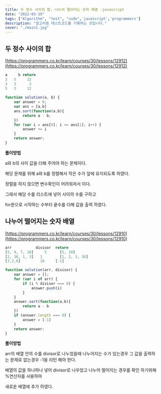 ```yaml
---
title: 두 정수 사이의 합, 나누어 떨어지는 숫자 배열 -javascript
date: "2022-03-19"
tags: ["Algorithm", "test", "code",'javascript','programmers']
description: "알고리즘 테스트코드를 기록하는 곳입니다."
cover: "./main1.jpg"
---
```


## 두 정수 사이의 합

[https://programmers.co.kr/learn/courses/30/lessons/12912](https://programmers.co.kr/learn/courses/30/lessons/12912)

```javascript
a	  b return
3 	5  	  12
3 	3	   3
5 	3 	  12
 
function solution(a, b) {
    var answer = 0;
    var ans = [a,b]
    ans.sort(function(a,b){
        return a - b;
    })
    for (var i = ans[0]; i <= ans[1]; i++) {
        answer += i
    }
    return answer;
}
```

**풀이방법**

a와 b의 사이 값을 더해 주어야 하는 문제이다.

해당 문제를 위해 a와 b를 정렬해서 작은 수가 앞에 유지되도록 하였다.

정렬을 하지 않으면 변수확인이 어려워져서 이다.

그래서 해당 수를 리스트에 넣어 사이의 수를 구하고

for문으로 시작하는 수부터 끝수를 더해 값을 출력 하였다.



## 나누어 떨어지는 숫자 배열

[https://programmers.co.kr/learn/courses/30/lessons/12910](https://programmers.co.kr/learn/courses/30/lessons/12910)

```javascript
arr	          divisor  return
[5, 9, 7, 10]	  5	     [5, 10]
[2, 36, 1, 3] 	1	     [1, 2, 3, 36]
[3,2,6]	        10	   [-1]

function solution(arr, divisor) {
    var answer = [];
    for (var i of arr) {
        if (i % divisor === 0) {
            answer.push(i)
        }
    }
    answer.sort(function(a,b){
        return a - b
    })
    if (answer.length === 0) {
        answer = [-1]
    }
    return answer;
}
```

**풀이방법**

arr의 배열 안의 수를 divisor로 나누었을때 나누어지는 수가 있는경우 그 값을 출력하는 문제로 없는경우 -1을 리턴 해야 한다.

배열의 값을 하나하나 넣어 divisor로 나우었고 나누어 떨어지는 경우를 확인 하기위해 %연산자를 사용하여

새로운 배열에 추가 하였다.